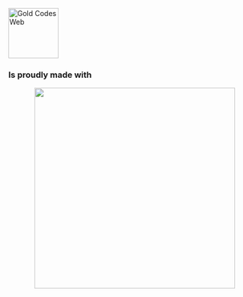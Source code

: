 <p align="left">
    <a href="https://goldcodesweb.herokuapp.com/" target="_blank">
        <img src="https://goldcodesweb.herokuapp.com/favicons/svg/GCW-48x48.svg" 
             width="100" alt="Gold Codes Web" />
    </a>
</p>

### Is proudly made with 

<p align="center">
    <a href="https://laravel.com" target="_blank">
        <img src="https://raw.githubusercontent.com/laravel/art/master/logo-lockup/5%20SVG/2%20CMYK/1%20Full%20Color/laravel-logolockup-cmyk-red.svg" 
             width="400" />
    </a>
</p>

